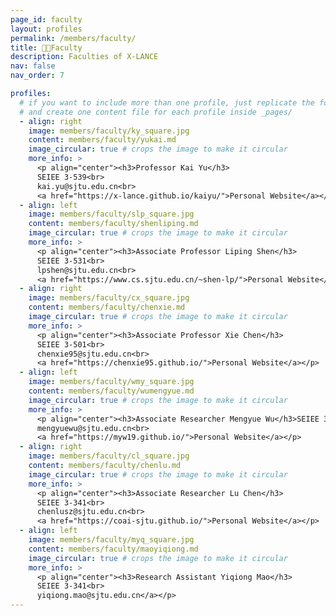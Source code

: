 ```yaml
---
page_id: faculty
layout: profiles
permalink: /members/faculty/
title: 🧑‍🏫Faculty
description: Faculties of X-LANCE
nav: false
nav_order: 7

profiles:
  # if you want to include more than one profile, just replicate the following block
  # and create one content file for each profile inside _pages/
  - align: right
    image: members/faculty/ky_square.jpg
    content: members/faculty/yukai.md
    image_circular: true # crops the image to make it circular
    more_info: >
      <p align="center"><h3>Professor Kai Yu</h3>
      SEIEE 3-539<br>
      kai.yu@sjtu.edu.cn<br>
      <a href="https://x-lance.github.io/kaiyu/">Personal Website</a></p>
  - align: left
    image: members/faculty/slp_square.jpg
    content: members/faculty/shenliping.md
    image_circular: true # crops the image to make it circular
    more_info: >
      <p align="center"><h3>Associate Professor Liping Shen</h3>
      SEIEE 3-531<br>
      lpshen@sjtu.edu.cn<br>
      <a href="https://www.cs.sjtu.edu.cn/~shen-lp/">Personal Website</a></p>
  - align: right
    image: members/faculty/cx_square.jpg
    content: members/faculty/chenxie.md
    image_circular: true # crops the image to make it circular
    more_info: >
      <p align="center"><h3>Associate Professor Xie Chen</h3>
      SEIEE 3-501<br>
      chenxie95@sjtu.edu.cn<br>
      <a href="https://chenxie95.github.io/">Personal Website</a></p>
  - align: left
    image: members/faculty/wmy_square.jpg
    content: members/faculty/wumengyue.md
    image_circular: true # crops the image to make it circular
    more_info: >
      <p align="center"><h3>Associate Researcher Mengyue Wu</h3>SEIEE 3-524<br>
      mengyuewu@sjtu.edu.cn<br>
      <a href="https://myw19.github.io/">Personal Website</a></p>
  - align: right
    image: members/faculty/cl_square.jpg
    content: members/faculty/chenlu.md
    image_circular: true # crops the image to make it circular
    more_info: >
      <p align="center"><h3>Associate Researcher Lu Chen</h3>
      SEIEE 3-341<br>
      chenlusz@sjtu.edu.cn<br>
      <a href="https://coai-sjtu.github.io/">Personal Website</a></p>
  - align: left
    image: members/faculty/myq_square.jpg
    content: members/faculty/maoyiqiong.md
    image_circular: true # crops the image to make it circular
    more_info: >
      <p align="center"><h3>Research Assistant Yiqiong Mao</h3>
      SEIEE 3-341<br>
      yiqiong.mao@sjtu.edu.cn</a></p>
---
```

